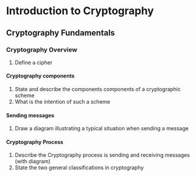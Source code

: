 # Introduction to Cryptography

## Cryptography Fundamentals

### Cryptography Overview

1. Define a cipher

#### Cryptography components

1. State and describe the components components of a cryptographic scheme
1. What is the intention of such a scheme

#### Sending messages

1. Draw a diagram illustrating a typical situation when sending a message

#### Cryptography Process

1. Describe the Cryptography process is sending and receiving messages (with diagram)
1. State the two general classifications in cryptography
